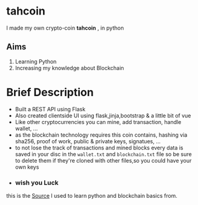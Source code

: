 # tahcoin
I made my own crypto-coin **tahcoin** , in python 

## Aims ##
1. Learning Python
2. Increasing my knowledge about Blockchain

# Brief Description #
- Built a REST API using Flask
- Also created clientside UI using flask,jinja,bootstrap & a little bit of vue
- Like other cryptocurrencies you can mine, add transaction, handle wallet, ...
- as the blockchain technology requires this coin contains, hashing via sha256, proof of work, public & private keys, signatues, ...
- to not lose the track of transactions and mined blocks every data is saved in your disc in the `wallet.txt` and `blockchain.txt` file so be sure to delete them if they're cloned with other files,so you could have your own keys 
- ### wish you Luck ### 



this is the [Source](https://www.udemy.com/course/learn-python-by-building-a-blockchain-cryptocurrency/ "source") I used to learn python and blockchain basics from.
